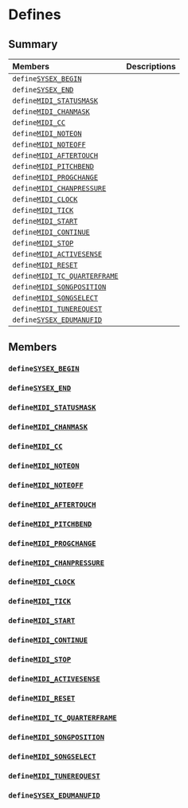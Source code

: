 # Defines

## Summary

| Members | Descriptions |
| :--- | :--- |
| `define`[`SYSEX_BEGIN`](internals_defines.md#group__defines_1ga1a3c39bb790dda8a368c4247caabcf79) |  |
| `define`[`SYSEX_END`](internals_defines.md#group__defines_1ga753706d1d28e6f96d7caf1973e80feed) |  |
| `define`[`MIDI_STATUSMASK`](internals_defines.md#group__defines_1gab78a1c818a5f5dab7a8946543f126c69) |  |
| `define`[`MIDI_CHANMASK`](internals_defines.md#group__defines_1ga239edc0a6f8405d3a8f2804f1590b909) |  |
| `define`[`MIDI_CC`](internals_defines.md#group__defines_1ga45f116a1daab76b3c930c2cecfaef215) |  |
| `define`[`MIDI_NOTEON`](internals_defines.md#group__defines_1gafd416f27bf3590868c0c1f55c30be4c7) |  |
| `define`[`MIDI_NOTEOFF`](internals_defines.md#group__defines_1gabed24bea2d989fd655e2ef2ad0765adc) |  |
| `define`[`MIDI_AFTERTOUCH`](internals_defines.md#group__defines_1ga3a322d8cfd53576a2e167c1840551b0f) |  |
| `define`[`MIDI_PITCHBEND`](internals_defines.md#group__defines_1gabcc799504e8064679bca03f232223af4) |  |
| `define`[`MIDI_PROGCHANGE`](internals_defines.md#group__defines_1gaefb3f1595ffbb9db66b46c2c919a3d42) |  |
| `define`[`MIDI_CHANPRESSURE`](internals_defines.md#group__defines_1gaeb3281cc7fcd0daade8ed3d2dfc33dbe) |  |
| `define`[`MIDI_CLOCK`](internals_defines.md#group__defines_1gafa5e4e295aafd15ab7893344599b3b89) |  |
| `define`[`MIDI_TICK`](internals_defines.md#group__defines_1ga3b99408ff864613765d4c3c2ceb52aa7) |  |
| `define`[`MIDI_START`](internals_defines.md#group__defines_1ga8233631c85823aa546f932ad8975caa4) |  |
| `define`[`MIDI_CONTINUE`](internals_defines.md#group__defines_1gab24430f0081e27215b0da84dd0ee745c) |  |
| `define`[`MIDI_STOP`](internals_defines.md#group__defines_1ga3af9271d4b1f0d22904a0b055f48cf62) |  |
| `define`[`MIDI_ACTIVESENSE`](internals_defines.md#group__defines_1gacd88ed42dba52bb4b2052c5656362677) |  |
| `define`[`MIDI_RESET`](internals_defines.md#group__defines_1ga02947f30ca62dc332fdeb10c5868323b) |  |
| `define`[`MIDI_TC_QUARTERFRAME`](internals_defines.md#group__defines_1gaaa072f33590e236d1bfd8f28e833ae31) |  |
| `define`[`MIDI_SONGPOSITION`](internals_defines.md#group__defines_1ga412f6ed33a2150051374bee334ee1705) |  |
| `define`[`MIDI_SONGSELECT`](internals_defines.md#group__defines_1gafcab254838b028365ae0259729e72c4e) |  |
| `define`[`MIDI_TUNEREQUEST`](internals_defines.md#group__defines_1ga8100b907b8c0a84e58b1c53dcd9bd795) |  |
| `define`[`SYSEX_EDUMANUFID`](internals_defines.md#group__defines_1ga5ef855ed955b00a2239ca16afbeb164f) |  |

## Members

### `define`[`SYSEX_BEGIN`](internals_defines.md#group__defines_1ga1a3c39bb790dda8a368c4247caabcf79) <a id="group__defines_1ga1a3c39bb790dda8a368c4247caabcf79"></a>

### `define`[`SYSEX_END`](internals_defines.md#group__defines_1ga753706d1d28e6f96d7caf1973e80feed) <a id="group__defines_1ga753706d1d28e6f96d7caf1973e80feed"></a>

### `define`[`MIDI_STATUSMASK`](internals_defines.md#group__defines_1gab78a1c818a5f5dab7a8946543f126c69) <a id="group__defines_1gab78a1c818a5f5dab7a8946543f126c69"></a>

### `define`[`MIDI_CHANMASK`](internals_defines.md#group__defines_1ga239edc0a6f8405d3a8f2804f1590b909) <a id="group__defines_1ga239edc0a6f8405d3a8f2804f1590b909"></a>

### `define`[`MIDI_CC`](internals_defines.md#group__defines_1ga45f116a1daab76b3c930c2cecfaef215) <a id="group__defines_1ga45f116a1daab76b3c930c2cecfaef215"></a>

### `define`[`MIDI_NOTEON`](internals_defines.md#group__defines_1gafd416f27bf3590868c0c1f55c30be4c7) <a id="group__defines_1gafd416f27bf3590868c0c1f55c30be4c7"></a>

### `define`[`MIDI_NOTEOFF`](internals_defines.md#group__defines_1gabed24bea2d989fd655e2ef2ad0765adc) <a id="group__defines_1gabed24bea2d989fd655e2ef2ad0765adc"></a>

### `define`[`MIDI_AFTERTOUCH`](internals_defines.md#group__defines_1ga3a322d8cfd53576a2e167c1840551b0f) <a id="group__defines_1ga3a322d8cfd53576a2e167c1840551b0f"></a>

### `define`[`MIDI_PITCHBEND`](internals_defines.md#group__defines_1gabcc799504e8064679bca03f232223af4) <a id="group__defines_1gabcc799504e8064679bca03f232223af4"></a>

### `define`[`MIDI_PROGCHANGE`](internals_defines.md#group__defines_1gaefb3f1595ffbb9db66b46c2c919a3d42) <a id="group__defines_1gaefb3f1595ffbb9db66b46c2c919a3d42"></a>

### `define`[`MIDI_CHANPRESSURE`](internals_defines.md#group__defines_1gaeb3281cc7fcd0daade8ed3d2dfc33dbe) <a id="group__defines_1gaeb3281cc7fcd0daade8ed3d2dfc33dbe"></a>

### `define`[`MIDI_CLOCK`](internals_defines.md#group__defines_1gafa5e4e295aafd15ab7893344599b3b89) <a id="group__defines_1gafa5e4e295aafd15ab7893344599b3b89"></a>

### `define`[`MIDI_TICK`](internals_defines.md#group__defines_1ga3b99408ff864613765d4c3c2ceb52aa7) <a id="group__defines_1ga3b99408ff864613765d4c3c2ceb52aa7"></a>

### `define`[`MIDI_START`](internals_defines.md#group__defines_1ga8233631c85823aa546f932ad8975caa4) <a id="group__defines_1ga8233631c85823aa546f932ad8975caa4"></a>

### `define`[`MIDI_CONTINUE`](internals_defines.md#group__defines_1gab24430f0081e27215b0da84dd0ee745c) <a id="group__defines_1gab24430f0081e27215b0da84dd0ee745c"></a>

### `define`[`MIDI_STOP`](internals_defines.md#group__defines_1ga3af9271d4b1f0d22904a0b055f48cf62) <a id="group__defines_1ga3af9271d4b1f0d22904a0b055f48cf62"></a>

### `define`[`MIDI_ACTIVESENSE`](internals_defines.md#group__defines_1gacd88ed42dba52bb4b2052c5656362677) <a id="group__defines_1gacd88ed42dba52bb4b2052c5656362677"></a>

### `define`[`MIDI_RESET`](internals_defines.md#group__defines_1ga02947f30ca62dc332fdeb10c5868323b) <a id="group__defines_1ga02947f30ca62dc332fdeb10c5868323b"></a>

### `define`[`MIDI_TC_QUARTERFRAME`](internals_defines.md#group__defines_1gaaa072f33590e236d1bfd8f28e833ae31) <a id="group__defines_1gaaa072f33590e236d1bfd8f28e833ae31"></a>

### `define`[`MIDI_SONGPOSITION`](internals_defines.md#group__defines_1ga412f6ed33a2150051374bee334ee1705) <a id="group__defines_1ga412f6ed33a2150051374bee334ee1705"></a>

### `define`[`MIDI_SONGSELECT`](internals_defines.md#group__defines_1gafcab254838b028365ae0259729e72c4e) <a id="group__defines_1gafcab254838b028365ae0259729e72c4e"></a>

### `define`[`MIDI_TUNEREQUEST`](internals_defines.md#group__defines_1ga8100b907b8c0a84e58b1c53dcd9bd795) <a id="group__defines_1ga8100b907b8c0a84e58b1c53dcd9bd795"></a>

### `define`[`SYSEX_EDUMANUFID`](internals_defines.md#group__defines_1ga5ef855ed955b00a2239ca16afbeb164f) <a id="group__defines_1ga5ef855ed955b00a2239ca16afbeb164f"></a>

